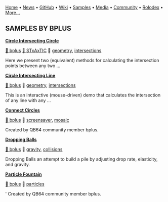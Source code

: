 [Home](https://qb64.com) • [News](../news.md) • [GitHub](../github.md) • [Wiki](../wiki.md) • [Samples](../samples.md) • [Media](../media.md) • [Community](../community.md) • [Rolodex](../rolodex.md) • [More...](../more.md)

## SAMPLES BY BPLUS

**[Circle Intersecting Circle](circle-intersecting-circle/index.md)**

[🐝 bplus](bplus.md) [🐝 STxAxTIC](stxaxtic.md) 🔗 [geometry](geometry.md), [intersections](intersections.md)

Here we present two (equivalent) methods for calculating the intersection points between any two ...

**[Circle Intersecting Line](circle-intersecting-line/index.md)**

[🐝 bplus](bplus.md) 🔗 [geometry](geometry.md), [intersections](intersections.md)

This is an interactive (mouse-driven) demo that calculates the intersection of any line with any ...

**[Connect Circles](connect-circles/index.md)**

[🐝 bplus](bplus.md) 🔗 [screensaver](screensaver.md), [mosaic](mosaic.md)

Created by QB64 community member bplus.

**[Dropping Balls](dropping-balls/index.md)**

[🐝 bplus](bplus.md) 🔗 [gravity](gravity.md), [collisions](collisions.md)

Dropping Balls an attempt to build a pile by adjusting drop rate, elasticity, and gravity.

**[Particle Fountain](particle-fountain/index.md)**

[🐝 bplus](bplus.md) 🔗 [particles](particles.md)

' Created by QB64 community member bplus.
